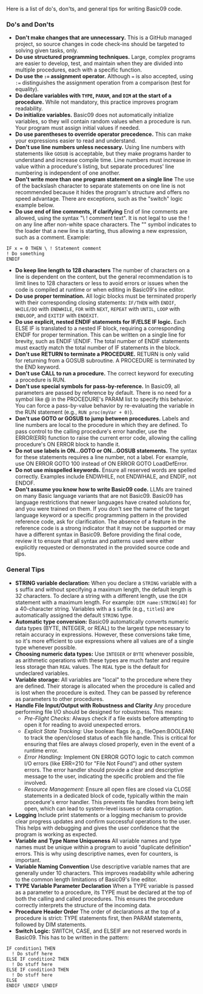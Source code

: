 Here is a list of do's, don'ts, and general tips for writing Basic09 code.

### Do's and Don'ts

* **Don't make changes that are unnecessary.** This is a GitHub managed project, so source changes in code check-ins should be targeted to solving given tasks, only.
* **Do use structured programming techniques.** Large, complex programs are easier to develop, test, and maintain when they are divided into multiple procedures, each with a specific function.
* **Do use the `:=` assignment operator.** Although `=` is also accepted, using `:=` distinguishes the assignment operation from a comparison (test for equality).
* **Do declare variables with `TYPE`, `PARAM`, and `DIM` at the start of a procedure.** While not mandatory, this practice improves program readability.
* **Do initialize variables.** Basic09 does not automatically initialize variables, so they will contain random values when a procedure is run. Your program must assign initial values if needed.
* **Do use parentheses to override operator precedence.** This can make your expressions easier to read and understand.
* **Don't use line numbers unless necessary.** Using line numbers with statements like `GOSUB` is acceptable, but they make programs harder to understand and increase compile time. Line numbers must increase in value within a procedure's listing, but separate procedures' line numbering is independent of one another.
* **Don't write more than one program statement on a single line** The use of the backslash character to separate statements on one line is not recommended because it hides the program's structure and offers no speed advantage. There are exceptions, such as the "switch" logic example below.
* **Do use end of line comments, if clarifying** End of line comments are allowed, using the syntax "\ ! comment text".  It is not legal to use the ! on any line after non-white space characters. The "\" symbol indicates to the loader that a new line is starting, thus allowing a new expression, such as a comment. Example:
```basic09
IF x = 0 THEN \ ! Statement comment
! Do something
ENDIF
```
* **Do keep line length to 128 characters** The number of characters on a line is dependent on the content, but the general recommendation is to limit lines to 128 characters or less to avoid errors or issues when the code is compiled at runtime or when editing in Basic09's line editor.
* **Do use proper termination.** All logic blocks must be terminated properly with their corresponding closing statements: `IF/THEN` with `ENDIF`, `WHILE/DO` with `ENDWHILE`, `FOR` with `NEXT`, `REPEAT` with `UNTIL`, `LOOP` with `ENDLOOP`, and `EXITIF` with `ENDEXIT`.
* **Do use explicit, nested ENDIF statements for IF/ELSE IF logic.** Each ELSE IF is translated to a nested IF block, requiring a corresponding ENDIF for proper termination. This can be written on a single line for brevity, such as ENDIF \ENDIF. The total number of ENDIF statements must exactly match the total number of IF statements in the block.
* **Don't use RETURN to terminate a PROCEDURE.** RETURN is only valid for returning from a GOSUB subroutine. A PROCEDURE is terminated by the END keyword.
* **Don't use CALL to run a procedure.** The correct keyword for executing a procedure is RUN.
* **Don't use special symbols for pass-by-reference.** In Basic09, all parameters are passed by reference by default. There is no need for a symbol like @ in the PROCEDURE's PARAM list to specify this behavior. You can force a pass-by-value behavior by re-evaluating the variable in the RUN statement (e.g., ```RUN proc(myVar + 0)```).
* **Don't use GOTO or GOSUB to jump between procedures.** Labels and line numbers are local to the procedure in which they are defined. To pass control to the calling procedure's error handler, use the ERROR(ERR) function to raise the current error code, allowing the calling procedure's ON ERROR block to handle it.
* **Do not use labels in ON...GOTO or ON...GOSUB statements.** The syntax for these statements requires a line number, not a label. For example, use ON ERROR GOTO 100 instead of ON ERROR GOTO LoadDefError.
* **Do not use misspelled keywords.** Ensure all reserved words are spelled correctly. Examples include ENDWHILE, not ENDWHALE, and ENDIF, not ENDOF.
* **Don't assume you know how to write Basic09 code.** LLMs are trained on many Basic language variants that are not Basic09. Basic09 has language restrictions that newer languages have created solutions for, and you were trained on them. If you don't see the name of the target language keyword or a specific programming pattern in the provided reference code, ask for clarification. The absence of a feature in the reference code is a strong indicator that it may not be supported or may have a different syntax in Basic09. Before providing the final code, review it to ensure that all syntax and patterns used were either explicitly requested or demonstrated in the provided source code and tips.

### General Tips

* **STRING variable declaration:** When you declare a `STRING` variable with a `$` suffix and without specifying a maximum length, the default length is 32 characters. To declare a string with a different length, use the `DIM` statement with a maximum length. For example: `DIM name:STRING[40]` for a 40-character string. Variables with a `$` suffix (e.g., `title$`) are automatically assigned the default `STRING` type.
* **Automatic type conversion:** Basic09 automatically converts numeric data types (BYTE, INTEGER, or REAL) to the largest type necessary to retain accuracy in expressions. However, these conversions take time, so it's more efficient to use expressions where all values are of a single type whenever possible.
* **Choosing numeric data types:** Use `INTEGER` or `BYTE` whenever possible, as arithmetic operations with these types are much faster and require less storage than `REAL` values. The `REAL` type is the default for undeclared variables.
* **Variable storage:** All variables are "local" to the procedure where they are defined. Their storage is allocated when the procedure is called and is lost when the procedure is exited.  They can be passed by reference as parameters to other procedures.
* **Handle File Input/Output with Robustness and Clarity** Any procedure performing file I/O should be designed for robustness. This means:
  - *Pre-Flight Checks:* Always check if a file exists before attempting to open it for reading to avoid unexpected errors.
  - *Explicit State Tracking:* Use boolean flags (e.g., fileOpen:BOOLEAN) to track the open/closed status of each file handle. This is critical for ensuring that files are always closed properly, even in the event of a runtime error.
  - *Error Handling:* Implement ON ERROR GOTO logic to catch common I/O errors (like ERR=210 for "File Not Found") and other system errors. The error handler should provide a clear and descriptive message to the user, indicating the specific problem and the file involved.
  - *Resource Management:* Ensure all open files are closed via CLOSE statements in a dedicated block of code, typically within the main procedure's error handler. This prevents file handles from being left open, which can lead to system-level issues or data corruption.
* **Logging** Include print statements or a logging mechanism to provide clear progress updates and confirm successful operations to the user. This helps with debugging and gives the user confidence that the program is working as expected.
* **Variable and Type Name Uniqueness** All variable names and type names must be unique within a program to avoid "duplicate definition" errors. This is why using descriptive names, even for counters, is important.
* **Variable Naming Convention** Use descriptive variable names that are generally under 10 characters. This improves readability while adhering to the common length limitations of Basic09's line editor.
* **TYPE Variable Parameter Declaration** When a TYPE variable is passed as a parameter to a procedure, its TYPE must be declared at the top of both the calling and called procedures. This ensures the procedure correctly interprets the structure of the incoming data.
* **Procedure Header Order** The order of declarations at the top of a procedure is strict: TYPE statements first, then PARAM statements, followed by DIM statements.
* **Switch Logic:** SWITCH, CASE, and ELSEIF are not reserved words in Basic09. This has to be written in the pattern:
```basic09
IF condition1 THEN
  ! Do stuff here
ELSE IF condition2 THEN
  ! Do stuff here
ELSE IF condition3 THEN
  ! Do stuff here
ELSE
ENDIF \ENDIF \ENDIF
```
